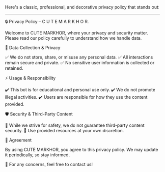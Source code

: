 Here's a classic, professional, and decorative privacy policy that stands out:


---

🔒 Privacy Policy – C U T E  M A R K H O R.

Welcome to CUTE MARKHOR, where your privacy and security matter. Please read our policy carefully to understand how we handle data.

📌 Data Collection & Privacy

✅ We do not store, share, or misuse any personal data.
✅ All interactions remain secure and private.
✅ No sensitive user information is collected or retained.

⚡ Usage & Responsibility

✔️ This bot is for educational and personal use only.
✔️ We do not promote illegal activities.
✔️ Users are responsible for how they use the content provided.

🛡️ Security & Third-Party Content

🔹 While we strive for safety, we do not guarantee third-party content security.
🔹 Use provided resources at your own discretion.

📜 Agreement

By using CUTE MARKHOR, you agree to this privacy policy. We may update it periodically, so stay informed.

📌 For any concerns, feel free to contact us!
